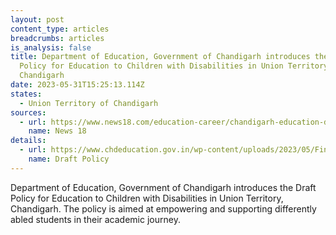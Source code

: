 ```yaml
---
layout: post
content_type: articles
breadcrumbs: articles
is_analysis: false
title: Department of Education, Government of Chandigarh introduces the Draft
  Policy for Education to Children with Disabilities in Union Territory,
  Chandigarh
date: 2023-05-31T15:25:13.114Z
states:
  - Union Territory of Chandigarh
sources:
  - url: https://www.news18.com/education-career/chandigarh-education-dept-drafts-first-education-policy-for-specially-abled-children-7942789.html
    name: News 18
details:
  - url: https://www.chdeducation.gov.in/wp-content/uploads/2023/05/Final-draft-Policy-for-Education-to-Children-with-Disability.pdf
    name: Draft Policy
---
```

Department of Education, Government of Chandigarh introduces the Draft Policy for Education to Children with Disabilities in Union Territory, Chandigarh. The policy is aimed at empowering and supporting differently abled students in their academic journey.